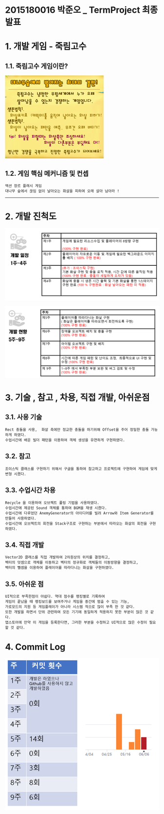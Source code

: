 # 2015180016 박준오 _ TermProject 최종 발표

# 1. 개발 게임 - 죽림고수
## 1.1. 죽림고수 게임이란?
![image-20210331172323527](./Img/image-20210331172323527.png)

## 1.2. 게임 핵심 메커니즘 및 컨셉

```
액션 장르 플래시 게임
대나무 숲에서 끊임 없이 날아오는 화살을 피하여 오래 살아 남아라 ! 
```


****
# 2. 개발 진척도


![1](./Img/F_1.PNG)

![2](./Img/F_2.PNG)

# 3.  기술 , 참고 , 차용, 직접 개발, 아쉬운점

## 3.1.  사용 기술

```
Rect 충돌을 사용,  화살 촉에만 정교한 충돌을 하기위해 Offset을 주어 정밀한 충돌 가능하게 하였다.
수업시간에 배운 빌더 패턴을 이용하여 객체 생성을 유연하게 구현하였다.
```

## 3.2. 참고

```
조이스틱 클래스를 구현하기 위해서 구글을 통하여 참고하고 프로젝트에 구현하여 게임에 맞게 변형 시켰다.
```

## 3.3. 수업시간 차용

```
Recycle 을 이용하여 오브젝트 풀링 기법을 사용하였다.
수업시간에 제공된 Sound 객체를 통하여 BGM을 재생 시켰다.
수업시간에 다루었던 AnemyGenerator의 아이디어를 빌려 Arrow와 Item Generator를 만들어 사용하였다.
수업시간에 오브젝트의 회전을 Stack구조로 구현하는 부분에서 따라오는 화살의 회전을 구현하였다.
```

## 3.4. 직접 개발

```
Vector2D 클래스를 직접 개발하여 2차원상의 위치를 결정하고,
벡터의 덧셈으로 객체를 이동하고 벡터의 정규화로 객체들의 이동방향을 결정하고,
벡터의 뺄셈을 이용하여 플레이어를 따라다니는 화살을 구현하였다.
```

## 3.5. 아쉬운 점

```
UI적으로 부족한점이 아쉽다. 역대 점수를 랭킹별로 기록하여
게임이 끝났을 때 랭킹보드를 보여주거나 게임을 중간에 멈출 수 있는 기능,
가로모드의 지원 등 게임플레이가 아니라 시스템 적으로 많이 부족 한 것 같다.
또한 개발을 하면서 단위 관련하여 모든 기기에 동일하게 적용하지 못한 부분이 많은 것 같다.
앱스토어에 만약 이 게임을 등록한다면, 그러한 부분을 수정하고 UI적으로 많은 수정이 필요할 것 같다.

```

# 

# 4.  Commit Log

![4](./Img/F_3.PNG)